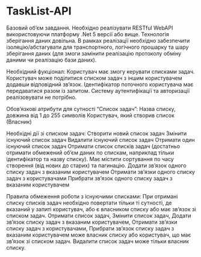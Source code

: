 # TaskList-API
Базовий об’єм завдання.
Необхідно реалізувати RESTful WebAPI використовуючи платформу .Net 5 версії або вище. Технологія зберігання даних довільна. В рамках реалізації необхідно забезпечити ізоляцію/абстагувати для транспортного, логічного прошарку та шару зберігання даних (для змоги замінити реалізацію протоколу обміну даними чи реалізацію бази даних).

Необхідний фукціонал: 
Користувач має змогу керувати списками задач. Користувач може поділитися списком задач з іншим користувачем додавши відповідний зв’язок. Ідентифікатор поточного користувача має передаватися разом із запитом. Систему аутентифікації та авторизації реалізовувати не потрібно.

Обов’язкові атрибути для сутності “Список задач”:
Назва списку, довжина від 1 до 255 символів
Користувач, який створив список (Власник)

Необхідні дії зі списком задач:
Створити новий список задач
Змінити існуючий список задач
Видалити існуючий список задач
Отримати один існуючий список задач
Отримати список списків задач (достатньо отримати обмежений об’єм даних по спискам, наприклад тільки ідентифікатор та назву списку). Має містити сортування по часу створення (від нових до старих) та пагинацію.
Додати зв’язок одного списку задач з вказаним користувачем
Отримати зв’язки одного списку задач з користувачами
Прибрати зв’язок одного списку задач з вказаним користувачем

Правила обмеження роботи з існуючими списками:
При отримані списку списків задач необхідно повертати тільки ті сутності, де вказаний у запиті користувач, або є власником списку або має зв’язок зі списком задач. 
Отримати список задач, Змінити список задач, Додати зв’язок списку задач з вказаним користувачем, Отримати зв’язки списку задач з користувачами, Прибрати зв’язок списку задач з вказаним користувачем може власник списку або користувач, що має зв’язок зі списком задач. 
Видалити список задач може тільки власник списку.
